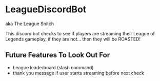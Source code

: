 # LeagueDiscordBot

aka The League Snitch

This discord bot checks to see if players are streaming their League of Legends gameplay, if they are not... then they will be ROASTED!

## Future Features To Look Out For
<ul>
<li>League leaderboard (slash command)</li>
<li>thank you message if user starts streaming before next check</li>
</ul>
